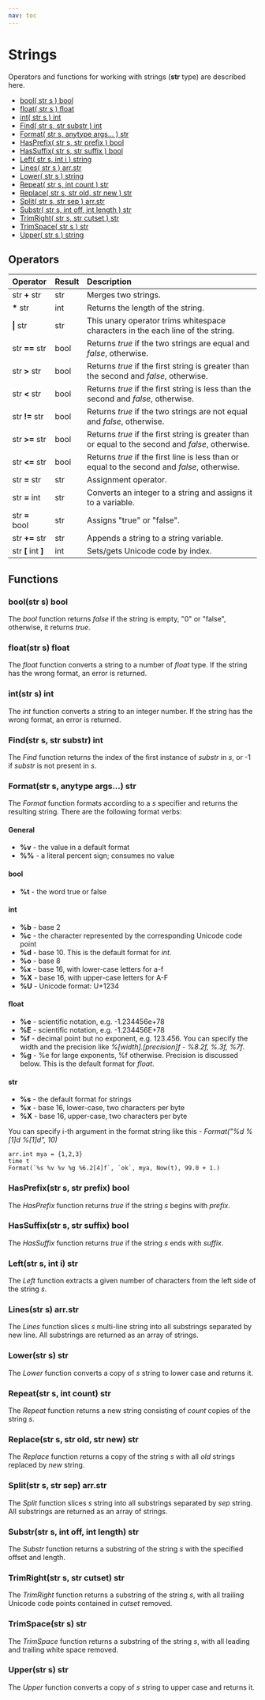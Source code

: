 ```yaml
---
nav: toc
---
```


# Strings

Operators and functions for working with strings \(**str** type\) are described here.

* [bool\( str s \) bool](string.md#bool-str-s-bool)
* [float\( str s \) float](string.md#float-str-s-float)
* [int\( str s \) int](string.md#int-str-s-int)
* [Find\( str s, str substr \) int](string.md#find-str-s-str-substr-int)
* [Format\( str s, anytype args... \) str](string.md#format-str-s-anytype-args-str)
* [HasPrefix\( str s, str prefix \) bool](string.md#hasprefix-str-s-str-prefix-bool)
* [HasSuffix\( str s, str suffix \) bool](string.md#hassuffix-str-s-str-suffix-bool)
* [Left\( str s, int i \) string](string.md#left-str-s-int-i-str)
* [Lines\( str s \) arr.str](string.md#lines-str-s-arrstr)
* [Lower\( str s \) string](string.md#lower-str-s-str)
* [Repeat\( str s, int count \) str](string.md#repeat-str-s-int-count-str)
* [Replace\( str s, str old, str new \) str](string.md#replace-str-s-str-old-str-new-str)
* [Split\( str s, str sep \) arr.str](string.md#split-str-s-str-sep-arrstr)
* [Substr\( str s, int off, int length \) str](string.md#substr-str-s-int-off-int-length-str)
* [TrimRight\( str s, str cutset \) str](string.md#trimright-str-s-str-cutset-str)
* [TrimSpace\( str s \) str](string.md#trimspace-str-s-str)
* [Upper\( str s \) string](string.md#upper-str-s-str)

## Operators

| Operator | Result | Description |
| :--- | :--- | :--- |
| str **+** str | str | Merges two strings. |
| **\*** str | int | Returns the length of the string. |
| **\|** str | str | This unary operator trims whitespace characters in the each line of the string. |
| str **==** str | bool | Returns _true_ if the two strings are equal and _false_, otherwise. |
| str **&gt;** str | bool | Returns _true_ if the first string is greater than the second and _false_, otherwise. |
| str **&lt;** str | bool | Returns _true_ if the first string is less than the second and _false_, otherwise. |
| str **!=** str | bool | Returns _true_ if the two strings are not equal and _false_, otherwise. |
| str **&gt;=** str | bool | Returns _true_ if the first string is greater than or equal to the second and _false_, otherwise. |
| str **&lt;=** str | bool | Returns _true_ if the first line is less than or equal to the second and _false_, otherwise. |
| str **=** str | str | Assignment operator. |
| str **=** int | str | Converts an integer to a string and assigns it to a variable. |
| str **=** bool | str | Assigns "true" or "false". |
| str **+=** str | str | Appends a string to a string variable. |
| str **\[** int **\]** | int | Sets/gets Unicode code by index. |

## Functions

### bool\(str s\) bool

The _bool_ function returns _false_ if the string is empty, "0" or "false", otherwise, it returns _true_.

### float\(str s\) float

The _float_ function converts a string to a number of _float_ type. If the string has the wrong format, an error is returned.

### int\(str s\) int

The _int_ function converts a string to an integer number. If the string has the wrong format, an error is returned.

### Find\(str s, str substr\) int

The _Find_ function returns the index of the first instance of _substr_ in _s_, or -1 if _substr_ is not present in _s_.

### Format\(str s, anytype args...\) str

The _Format_ function formats according to a _s_ specifier and returns the resulting string. There are the following format verbs:

#### General

* **%v** - the value in a default format
* **%%** - a literal percent sign; consumes no value

#### bool

* **%t** -    the word true or false

#### int

* **%b** - base 2
* **%c** - the character represented by the corresponding Unicode code point
* **%d** - base 10. This is the default format for _int_.
* **%o** - base 8
* **%x** - base 16, with lower-case letters for a-f
* **%X** - base 16, with upper-case letters for A-F
* **%U** - Unicode format: U+1234

#### float

* **%e** - scientific notation, e.g. -1.234456e+78
* **%E** - scientific notation, e.g. -1.234456E+78
* **%f** - decimal point but no exponent, e.g. 123.456. You can specify the width and the precision like _%\[width\].\[precision\]f_ - _%8.2f, %.3f, %7f_.
* **%g** - %e for large exponents, %f otherwise. Precision is discussed below. This is the default format for _float_.

#### str

* **%s** - the default format for strings
* **%x** - base 16, lower-case, two characters per byte
* **%X** - base 16, upper-case, two characters per byte

You can specify i-th argument in the format string like this - _Format\("%d %\[1\]d %\[1\]d", 10\)_

```text
arr.int mya = {1,2,3}
time t
Format(`%s %v %v %g %6.2[4]f`, `ok`, mya, Now(t), 99.0 + 1.)
```

### HasPrefix\(str s, str prefix\) bool

The _HasPrefix_ function returns _true_ if the string _s_ begins with _prefix_.

### HasSuffix\(str s, str suffix\) bool

The _HasSuffix_ function returns _true_ if the string _s_ ends with _suffix_.

### Left\(str s, int i\) str

The _Left_ function extracts a given number of characters from the left side of the string _s_.

### Lines\(str s\) arr.str

The _Lines_ function slices _s_ multi-line string into all substrings separated by new line. All substrings are returned as an array of strings.

### Lower\(str s\) str

The _Lower_ function converts a copy of _s_ string to lower case and returns it.

### Repeat\(str s, int count\) str

The _Repeat_ function returns a new string consisting of _count_ copies of the string _s_.

### Replace\(str s, str old, str new\) str

The _Replace_ function returns a copy of the string _s_ with all _old_ strings replaced by _new_ string.

### Split\(str s, str sep\) arr.str

The _Split_ function slices _s_ string into all substrings separated by _sep_ string. All substrings are returned as an array of strings.

### Substr\(str s, int off, int length\) str

The _Substr_ function returns a substring of the string _s_ with the specified offset and length.

### TrimRight\(str s, str cutset\) str

The _TrimRight_ function returns a substring of the string _s_, with all trailing Unicode code points contained in _cutset_ removed.

### TrimSpace\(str s\) str

The _TrimSpace_ function returns a substring of the string _s_, with all leading and trailing white space removed.

### Upper\(str s\) str

The _Upper_ function converts a copy of _s_ string to upper case and returns it.


